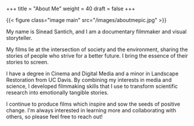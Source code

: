 +++
title = "About Me"
weight = 40
draft = false
+++

{{< figure class="image main" src="/images/aboutmepic.jpg" >}}

My name is Sinead Santich, and I am a documentary filmmaker and visual storyteller. 

My films lie at the intersection of society and the environment, sharing the stories of people who strive for a better future. I bring the essence of their stories to screen.

I have a degree in Cinema and Digital Media and a minor in Landscape Restoration from UC Davis. By combining my interests in media and science, I developed filmmaking skills that I use to transform scientific research into emotionally tangible stories. 

I continue to produce films which inspire and sow the seeds of positive change. I'm always interested in learning more and collaborating with others, so please feel free to reach out!




